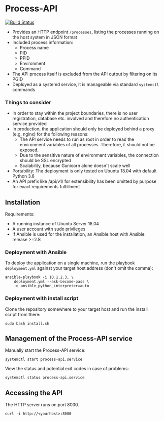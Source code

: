 # Process-API
[![Build Status](https://travis-ci.org/ep-process-api/process-api.svg?branch=master)](https://travis-ci.org/ep-process-api/process-api)

- Provides an HTTP endpoint `/processes`, listing the processes running on the host system in JSON format
- Included process information:
    - Process name
    - PID
    - PPID
    - Environment
    - Command
- The API process itself is excluded from the API output by filtering on its PGID
- Deployed as a systemd service, it is manageable via standard `systemctl` commands


### Things to consider

- In order to stay within the project boundaries, there is no user registration, database etc. involved and therefore no authentication service provided
- In production, the application should only be deployed behind a proxy (e.g. nginx) for the following reasons:
    - The API service needs to run as root in order to read the environment variables of all processes. Therefore, it should not be exposed.
    - Due to the sensitive nature of environment variables, the connection should be SSL encrypted
    - Scalability, because Gunicorn alone doesn't scale well
- Portability: The deployment is only tested on Ubuntu 18.04 with default Python 3.6
- An API prefix like /api/v1/ for extensibility has been omitted by purpose for exact requirements fulfillment


## Installation

Requirements:

- A running instance of Ubuntu Server 18.04
- A user account with sudo privileges
- If Ansible is used for the installation, an Ansible host with Ansible release >=2.8

### Deployment with Ansible

To deploy the application on a single machine, run the playbook `deployment.yml` against your target host address (don't omit the comma):

    ansible-playbook -i 10.1.2.3, \
        deployment.yml --ask-become-pass \
        -e ansible_python_interpreter=auto

### Deployment with install script

Clone the repository somewhere to your target host and run the install script from there:

    sudo bash install.sh


## Management of the Process-API service

Manually start the Process-API service:

    systemctl start process-api.service

View the status and potential exit codes in case of problems:

    systemctl status process-api.service


## Accessing the API

The HTTP server runs on port 8000.

    curl -i http://<yourhost>:8000
